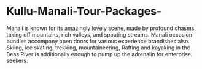 # Kullu-Manali-Tour-Packages-
Manali is known for its amazingly lovely scene, made by profound chasms, taking off mountains, rich valleys, and spouting streams. Manali occasion bundles accompany open doors for various experience brandishes also. Skiing, ice skating, trekking, mountaineering, Rafting and kayaking in the Beas River is additionally enough to pump up the adrenalin for enterprise seekers.
